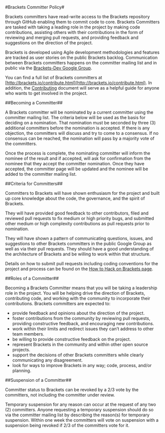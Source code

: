 #Brackets Committer Policy#

Brackets committers have read-write access to the Brackets repository through GitHub enabling them to commit code to core. Brackets Committers are tasked with taking a leading role in the project by making code contributions, assisting others with their contributions in the form of reviewing and merging pull requests, and providing feedback and suggestions on the direction of the project. 

Brackets is developed using Agile development methodologies and features are tracked as user stories on the public Brackets backlog. Communication between Brackets committers happens on the committer mailing list and in public via the [Brackets-Dev Google Group](https://groups.google.com/forum/?fromgroups#!forum/brackets-dev).

You can find a full list of Brackets committers at [http://brackets.io/contribute.html](http://brackets.io/contribute.html). In addition, the [Contributing](https://github.com/adobe/brackets/blob/master/CONTRIBUTING.md) document will serve as a helpful guide for anyone who wants to get involved in the project. 

##Becoming a Committer##

A Brackets committer will be nominated by a current committer using the committer mailing list. The criteria below will be used as the basis for deciding on a nomination. That nomination must be seconded by three (3) additional committers before the nomination is accepted. If there is any objection, the committers will discuss and try to come to a consensus. If no consensus can be reached, the nomination will pass by a majority vote of the committers. 

Once the process is complete, the nominating committer will inform the nominee of the result and if accepted, will ask for confirmation from the nominee that they accept the committer nomination. Once they have accepted, the committer page will be updated and the nominee will be added to the committer mailing list.

##Criteria for Committers##

Committers to Brackets will have shown enthusiasm for the project and built up core knowledge about the code, the governance, and the spirit of Brackets. 

They will have provided good feedback to other contributors, filed and reviewed pull requests to fix medium or high priority bugs, and submitted other medium or high complexity contributions as pull requests prior to nomination. 

They will have shown a pattern of communicating questions, issues, and suggestions to other Brackets committers in the public Google Group as well as via their pull requests. They should have a good understanding of the architecture of Brackets and be willing to work within that structure. 

Details on how to submit pull requests including coding conventions for the project and process can be found on the [How to Hack on Brackets page](https://github.com/adobe/brackets/wiki/How-to-Hack-on-Brackets). 

##Roles of a Committer##

Becoming a Brackets Committer means that you will be taking a leadership role in the project. You will be helping drive the direction of Brackets, contributing code, and working with the community to incorporate their contributions. Brackets committers are expected to:
* provide feedback and opinions about the direction of the project.
* foster contributions from the community by reviewing pull requests, providing constructive feedback, and encouraging new contributions.
* work within their limits and redirect issues they can’t address to other team members.
* be willing to provide constructive feedback on the project.
* represent Brackets in the community and within other open source projects.
* support the decisions of other Brackets committers while clearly communicating any disagreement.
* look for ways to improve Brackets in any way; code, process, and/or planning.

##Suspension of a Committer##

Committer status to Brackets can be revoked by a 2/3 vote by the committers, not including the committer under review. 

Temporary suspension for any reason can occur at the request of any two (2) committers. Anyone requesting a temporary suspension should do so via the committer mailing list by describing the reason(s) for temporary suspension. Within one week the committers will vote on suspension with a suspension being revoked if 2/3 of the committers vote for it.